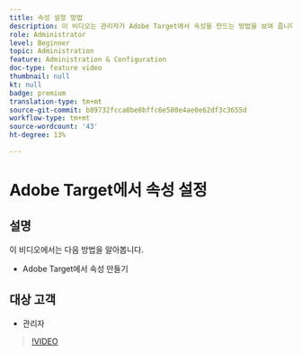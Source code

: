 ```yaml
---
title: 속성 설정 방법
description: 이 비디오는 관리자가 Adobe Target에서 속성을 만드는 방법을 보여 줍니다.
role: Administrator
level: Beginner
topic: Administration
feature: Administration & Configuration
doc-type: feature video
thumbnail: null
kt: null
badge: premium
translation-type: tm+mt
source-git-commit: b89732fcca0be8bffc6e580e4ae0e62df3c3655d
workflow-type: tm+mt
source-wordcount: '43'
ht-degree: 13%

---
```



# Adobe Target에서 속성 설정

## 설명

이 비디오에서는 다음 방법을 알아봅니다.

* Adobe Target에서 속성 만들기

## 대상 고객

* 관리자

>[!VIDEO](https://video.tv.adobe.com/v/18990/?quality=12)